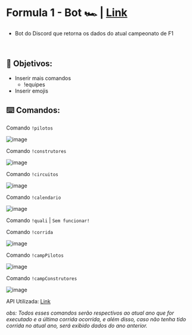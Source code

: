 # Formula 1 - Bot 🏎️ | [Link](https://discord.com/api/oauth2/authorize?client_id=973659730125914173&permissions=412317207552&scope=bot%20applications.commands)
* Bot do Discord que retorna os dados do atual campeonato de F1

<br>

<h2> 🎯 Objetivos: </h2>

* Inserir mais comandos
  - !equipes
* Inserir emojis

<h2> ⌨️ Comandos: </h2>

Comando ```!pilotos```

![image](https://drive.google.com/uc?export=view&id=1zwuAMHvKDpumgcjkFbehCvOdIYUq5sYk)

Comando ```!construtores```

![image](https://drive.google.com/uc?export=view&id=1P17_PvxWRV6iKbumj0oQnOAMd-waEYrL)

Comando ```!circuitos```

![image](https://drive.google.com/uc?export=view&id=1CyD6DGL954sZWZtVxWXclRJO7lbvTrJk)

Comando ```!calendario```

![image](https://drive.google.com/uc?export=view&id=12nSW3ViIq5d9unOa7d0si5AyBtE8WMQs)

Comando ```!quali``` | ```Sem funcionar!```


Comando ```!corrida```

![image](https://drive.google.com/uc?export=view&id=1VhjUr-LfOFkfVOAxqp7GwxG2DAwHmeIF)

Comando ```!campPilotos```

![image](https://drive.google.com/uc?export=view&id=1k88PBLM0TdcMZJQFawXQhZfD2TqA9gtq)

Comando ```!campConstrutores```

![image](https://drive.google.com/uc?export=view&id=19DV895zXD0upWK9SV3R5fiH_54MVT_N3)

API Utilizada: [Link](https://postman.com/maintenance-astronomer-29796265/workspace/f1-api/documentation/19328871-63c4a82c-ae84-4a24-a58b-bd8a408b1c4e)

_obs: Todos esses comandos serão respectivos ao atual ano que for executado e a última corrida ocorrida, e além disso, caso não tenha tido corrida no atual ano, será exibido dados do ano anterior._
